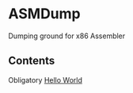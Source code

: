 # ASMDump
Dumping ground for x86 Assembler

## Contents

Obligatory [Hello World](https://github.com/James-P-D/ASMDump/tree/master/src/hello_world)  
